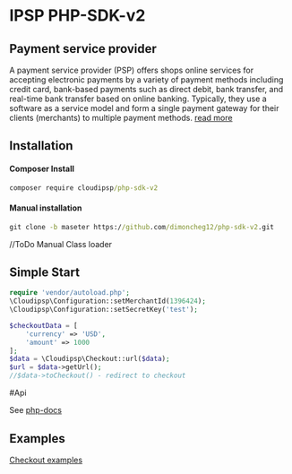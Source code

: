 # IPSP PHP-SDK-v2

## Payment service provider
A payment service provider (PSP) offers shops online services for accepting electronic payments by a variety of payment methods including credit card, bank-based payments such as direct debit, bank transfer, and real-time bank transfer based on online banking. Typically, they use a software as a service model and form a single payment gateway for their clients (merchants) to multiple payment methods. 
[read more](https://en.wikipedia.org/wiki/Payment_service_provider)

## Installation
#### Composer Install
```cmd
composer require cloudipsp/php-sdk-v2
```
#### Manual installation
```cmd
git clone -b maseter https://github.com/dimoncheg12/php-sdk-v2.git
```
//ToDo Manual Class loader
## Simple Start
```php
require 'vendor/autoload.php';
\Cloudipsp\Configuration::setMerchantId(1396424);
\Cloudipsp\Configuration::setSecretKey('test');

$checkoutData = [
    'currency' => 'USD',
    'amount' => 1000
];
$data = \Cloudipsp\Checkout::url($data);
$url = $data->getUrl();
//$data->toCheckout() - redirect to checkout
```
#Api

See [php-docs](https://dimoncheg12.github.io/php-docs/)
## Examples

[Checkout examples](https://github.com/dimoncheg12/php-sdk-v2/tree/master/examples)